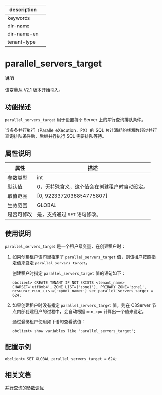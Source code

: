 |description||
|---|---|
|keywords||
|dir-name||
|dir-name-en||
|tenant-type||

# parallel_servers_target

<main id="notice" type='explain'>
  <h4>说明</h4>
  <p>该变量从 V2.1 版本开始引入。</p>
</main>

## 功能描述

`parallel_servers_target` 用于设置每个 Server 上的并行查询排队条件。

当多条并行执行（Parallel eXecution，PX）的 SQL 总计消耗的线程数超过并行查询排队条件后，后继并行执行 SQL 需要排队等待。

## 属性说明

| **属性** |           **描述**           |
|--------|----------------------------|
| 参数类型   | int                        |
| 默认值    | 0，无特殊含义，这个值会在创建租户时自动设定。  |
| 取值范围   | \[0, 9223372036854775807\] |
| 生效范围   | GLOBAL                     |
| 是否可修改  | 是，支持通过 `SET` 语句修改。|

## 使用说明

`parallel_servers_target` 是一个租户级变量，在创建租户时：

1. 如果创建租户语句里指定了 `parallel_servers_target` 值，则该租户按照指定值来设定 `parallel_servers_target`。

   创建租户时指定 `parallel_servers_target` 值的语句如下：

   ```shell
   obclient> CREATE TENANT IF NOT EXISTS <tenant_name> CHARSET='utf8mb4', ZONE_LIST=('zone1'), PRIMARY_ZONE='zone1', RESOURCE_POOL_LIST=('<pool_name>') set parallel_servers_target = 624;
   ```

2. 如果创建租户时没有指定 `parallel_servers_target` 值，则在 OBServer 节点内部创建租户的过程中，会自动根据 `min_cpu` 计算出一个值来设定。

   通过登录租户使用如下语句查看该值：

   ```shell
   obclient> show variables like 'parallel_servers_target';
   ```

## 配置示例

  ```shell
  obclient> SET GLOBAL parallel_servers_target = 624;
  ```

## 相关文档

[并行查询的参数调优](../../../../700.reference/1000.performance-tuning-guide/500.sql-optimization/300.distributed-execution-plan/900.optimize-the-parameters-for-parallel-query.md)
